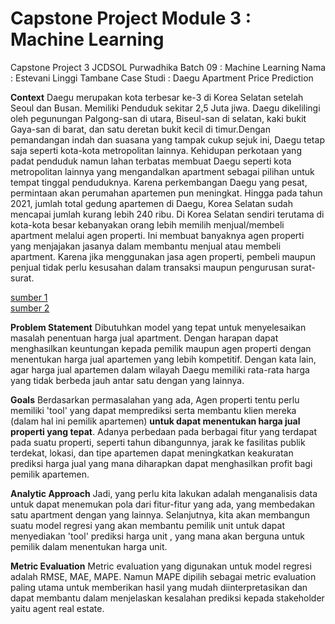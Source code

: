 # Capstone Project Module 3 : Machine Learning
Capstone Project 3 JCDSOL Purwadhika Batch 09 : Machine Learning
Nama : Estevani Linggi Tambane
Case Studi : Daegu Apartment Price Prediction

**Context**
Daegu merupakan kota terbesar ke-3 di Korea Selatan setelah Seoul dan Busan. Memiliki Penduduk sekitar 2,5 Juta jiwa. Daegu dikelilingi oleh pegunungan Palgong-san di utara, Biseul-san di selatan, kaki bukit Gaya-san di barat, dan satu deretan bukit kecil di timur.Dengan pemandangan indah dan suasana yang tampak cukup sejuk ini, Daegu tetap saja seperti kota-kota metropolitan lainnya. Kehidupan perkotaan yang padat penduduk namun lahan terbatas membuat Daegu seperti kota metropolitan lainnya yang mengandalkan apartment sebagai pilihan untuk tempat tinggal penduduknya. Karena perkembangan Daegu yang pesat, permintaan akan perumahan apartemen pun meningkat. Hingga pada tahun 2021, jumlah total gedung apartemen di Daegu, Korea Selatan sudah mencapai jumlah kurang lebih 240 ribu. Di Korea Selatan sendiri terutama di kota-kota besar kebanyakan orang lebih memilih menjual/membeli apartment melalui agen properti. Ini membuat banyaknya agen properti yang menjajakan jasanya dalam membantu menjual atau membeli apartment. Karena jika menggunakan jasa agen properti, pembeli maupun penjual tidak perlu kesusahan dalam transaksi maupun pengurusan surat-surat.

[sumber 1](https://en.wikipedia.org/wiki/Daegu)<br>
[sumber 2](https://www.statista.com/statistics/1303257/south-korea-apartments-in-daegu-by-number-of-stories/#statisticContainer)

**Problem Statement**
Dibutuhkan model yang tepat untuk menyelesaikan masalah penentuan harga jual apartment. Dengan harapan dapat menghasilkan keuntungan kepada pemilik maupun agen properti dengan menentukan harga jual apartemen yang lebih kompetitif. Dengan kata lain, agar harga jual apartemen dalam wilayah Daegu memiliki rata-rata harga yang tidak berbeda jauh antar satu dengan yang lainnya.

**Goals** 
Berdasarkan permasalahan yang ada, Agen properti tentu perlu memiliki 'tool' yang dapat memprediksi serta membantu klien mereka (dalam hal ini pemilik apartemen) **untuk dapat menentukan harga jual properti yang tepat**. Adanya perbedaan pada berbagai fitur yang terdapat pada suatu properti, seperti tahun dibangunnya, jarak ke fasilitas publik terdekat, lokasi, dan tipe apartemen dapat meningkatkan keakuratan prediksi harga jual yang mana diharapkan dapat menghasilkan profit bagi pemilik apartemen.

**Analytic Approach**
Jadi, yang perlu kita lakukan adalah menganalisis data untuk dapat menemukan pola dari fitur-fitur yang ada, yang membedakan satu apartment dengan yang lainnya.
Selanjutnya, kita akan membangun suatu model regresi yang akan membantu pemilik unit untuk dapat menyediakan 'tool' prediksi harga unit , yang mana akan berguna untuk pemilik dalam menentukan harga unit.

**Metric Evaluation**
Metric evaluation yang digunakan untuk model regresi adalah RMSE, MAE, MAPE. Namun MAPE dipilih sebagai metric evaluation paling utama untuk memberikan hasil yang mudah diinterpretasikan dan dapat membantu dalam menjelaskan kesalahan prediksi kepada stakeholder yaitu agent real estate.
